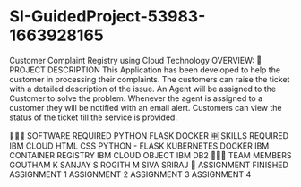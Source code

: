 # SI-GuidedProject-53983-1663928165
Customer Complaint Registry using Cloud Technology
OVERVIEW:
📝 PROJECT DESCRIPTION
This Application has been developed to help the customer in processing their complaints. The customers can raise the ticket with a detailed description of the issue. An Agent will be assigned to the Customer to solve the problem. Whenever the agent is assigned to a customer they will be notified with an email alert. Customers can view the status of the ticket till the service is provided.


👨🏻‍💻 SOFTWARE REQUIRED
PYTHON
FLASK
DOCKER
🈸 SKILLS REQUIRED
IBM CLOUD	HTML	CSS
PYTHON - FLASK	KUBERNETES	DOCKER
IBM CONTAINER REGISTRY	IBM CLOUD OBJECT	IBM DB2
🧑🏻‍🦰 TEAM MEMBERS
GOUTHAM K
SANJAY S
ROGITH M
SIVA SRIRAJ
📒 ASSIGNMENT FINISHED
 ASSIGNMENT 1
 ASSIGNMENT 2
 ASSIGNMENT 3
 ASSIGNMENT 4

